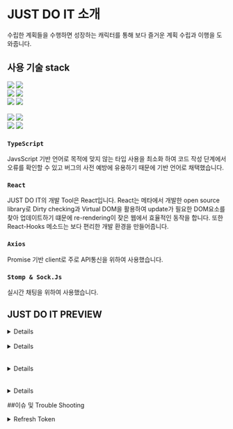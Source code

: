 # JUST DO IT 소개

수립한 계획들을 수행하면 성장하는 캐릭터를 통해 보다 즐거운 계획 수립과 이행을 도와줍니다.

## 사용 기술 stack

<p>
  <img src="https://img.shields.io/badge/TypeScript-3178C6?style=for-the-badge&logo=TypeScript&logoColor=ffffff">
  <img src="https://img.shields.io/badge/react-282C34?style=for-the-badge&logo=react&logoColor=61DAFB">

  <br>
  <img src="https://img.shields.io/badge/React Query-FF4154?style=for-the-badge&logo=React Query&logoColor=white">
    <img src="https://img.shields.io/badge/Recoil-2E77BC?style=for-the-badge&logo=Recoil&logoColor=white">
<br>
  <img src="https://img.shields.io/badge/Axios-39477F?style=for-the-badge&logo=Axios&logoColor=white">
 <img src="https://img.shields.io/badge/Stomp & Sock.Js-0ABF53?style=for-the-badge&logo=Stomp & Sock.Js&logoColor=white">
 <br> <br/>
   <img src="https://img.shields.io/badge/GitHub%20Actions-232F3E?style=for-the-badge&logo=GitHubActions&logoColor=2088FF"/>
  <img src="https://img.shields.io/badge/github-%23121011.svg?style=for-the-badge&logo=github&logoColor=white">
  <br/>
 <img src="https://img.shields.io/badge/Amazon AWS-232F3E?style=for-the-badge&logo=Amazon AWS&logoColor=white">
 <img src="https://img.shields.io/badge/Amazon S3-569A31?style=for-the-badge&logo=Amazon S3&logoColor=white">

### `TypeScript`

JavsScript 기반 언어로 목적에 맞지 않는 타입 사용을 최소화 하여 코드 작성 단계에서 오류를 확인할 수 있고 버그의 사전 예방에 유용하기 때문에 기반 언어로 채택했습니다.

### `React`

JUST DO IT의 개발 Tool은 React입니다. React는 메타에서 개발한 open source library로  Dirty checking과 Virtual DOM을 활용하여 update가 필요한 DOM요소를 찾아 업데이트하기 떄문에 re-rendering이 잦은 웹에서 효율적인 동작을 합니다. 또한 React-Hooks 메소드는 보다 편리한 개발 환경을 만들어줍니다.

### `Axios`

Promise 기반 client로 주로 API통신을 위하여 사용했습니다.

### `Stomp & Sock.Js`

실시간 채팅을 위하여 사용했습니다.

## <b>JUST DO IT PREVIEW</b>
<details> ><b>메인</b><br/>
  
  <img src = "https://user-images.githubusercontent.com/105181833/183503317-54c235dd-2380-47ce-9a97-1f9fb6331ec6.png"/>
  <img src = "https://user-images.githubusercontent.com/105181833/183505897-6c62ea54-fd2f-4cd0-9567-ed0a4dcede83.png"/>
  </details>
<br/>
<details>  > <b>계획 수립</b><br/> 
  <img src = "https://user-images.githubusercontent.com/105181833/183503630-4f1f7507-480f-4eb0-9ac8-e7c6f6f7151c.png"/><img src = "https://user-images.githubusercontent.com/105181833/183503982-d6cc3e1f-b8ad-4dc1-8053-28e697ec9a72.png"/><img src = "https://user-images.githubusercontent.com/105181833/183504937-d19f9930-f401-4b02-9fa4-786ef4619cce.png"/><details><br/><br/>
</details>> <b>게시판</b><br/> 
  <img src = "https://user-images.githubusercontent.com/105181833/183504193-9f435176-b70b-436e-8b87-b9d8ea52ab24.png"/><img src = "https://user-images.githubusercontent.com/105181833/183504610-794ba83c-4fc5-47d4-83cb-8f06f1f7ef31.png"/><img src = "https://user-images.githubusercontent.com/105181833/183504808-89500443-502a-4e88-a758-91ba4156f8ec.png"/><img src = "https://user-images.githubusercontent.com/105181833/183505130-1d97fa4a-40d2-4eef-b741-ae1f9d68fbdb.png"/></details><br/><br/>
<details>><b>채팅</b><br/>  
  <img src = "https://user-images.githubusercontent.com/105181833/183505269-eaaf3487-55a7-4a0f-88e3-38c9a3b8f1a7.png"/><img src = "https://user-images.githubusercontent.com/105181833/183505389-acc3f6a7-3391-46cf-9b4a-dbbac4e78c05.png"/><img src = "https://user-images.githubusercontent.com/105181833/183505504-f10eefb2-dede-465d-b32c-a08e732cf3b6.png"/></details><br/><br/>
<details>><b>친구</b><br/> 
  <img src = "https://user-images.githubusercontent.com/105181833/183505671-d0ccfc71-64c3-4c45-afb9-329922970999.png"/>  <img src = "https://user-images.githubusercontent.com/105181833/183505771-4123e8b8-7ebb-4ced-afc0-2854a5caacc4.png"/>
<br/>
</details>

  ##이슈 및 Trouble Shooting
  <details><summary>Refresh Token</summary>
